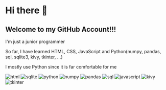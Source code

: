 # Hi there 👋
## Welcome to my GitHub Account!!!

I'm just a junior programmer

So far, I have learned HTML, CSS, JavaScript and Python(numpy, pandas, sql, sqlite3, kivy, tkinter, ...)

I mostly use Python since it is far comfortable for me

<!--
**ArthasEdit/ArthasEdit** is a ✨ _special_ ✨ repository because its `README.md` (this file) appears on your GitHub profile.

Here are some ideas to get you started:

- 🔭 I’m currently working on ...
- 🌱 I’m currently learning ...
- 👯 I’m looking to collaborate on ...

- 🤔 I’m looking for help with ...
- 💬 Ask me about ...
- 📫 How to reach me: ...
- 😄 Pronouns: ...
- ⚡ Fun fact: ...
-->

![html](https://user-images.githubusercontent.com/89140222/224984405-01ea0ef4-4605-455e-bbdd-46f5da88b63f.jpeg)
![sqlite](https://user-images.githubusercontent.com/89140222/224984415-e5e041ec-5219-4dbc-b375-8bed085d0f43.jpg)
![python](https://user-images.githubusercontent.com/89140222/224984418-4b02f752-e08b-4c86-a43c-a11e37216a40.jpg)
![numpy](https://user-images.githubusercontent.com/89140222/224984426-011b0292-8656-4039-93de-48e21ecb9147.jpg)
![pandas](https://user-images.githubusercontent.com/89140222/224984744-8d012f2d-fcb8-4387-b2b2-594de38f5ff6.png)
![sql](https://user-images.githubusercontent.com/89140222/224984431-a0421e5b-335f-4933-bfe4-b4f47556db7a.png)
![javascript](https://user-images.githubusercontent.com/89140222/224984433-fac2a10f-7493-4b8d-b6ae-5916de0fda05.png)
![kivy](https://user-images.githubusercontent.com/89140222/224984440-e6db0ab5-e5f1-4293-83fe-3d96a7ebeac6.png)
![tkinter](https://user-images.githubusercontent.com/89140222/224984443-45e5965f-d25e-4d6c-aa62-8bff308c60e2.jpg)
